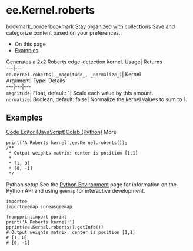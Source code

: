  
#  ee.Kernel.roberts
bookmark_borderbookmark Stay organized with collections  Save and categorize content based on your preferences.
  * On this page
  * [Examples](https://developers.google.com/earth-engine/apidocs/ee-kernel-roberts#examples)


Generates a 2x2 Roberts edge-detection kernel. 
Usage| Returns  
---|---  
`ee.Kernel.roberts( _magnitude_, _normalize_)`| Kernel  
Argument| Type| Details  
---|---|---  
`magnitude`| Float, default: 1| Scale each value by this amount.  
`normalize`| Boolean, default: false| Normalize the kernel values to sum to 1.  
## Examples
[Code Editor (JavaScript)](https://developers.google.com/earth-engine/apidocs/ee-kernel-roberts#code-editor-javascript-sample)[Colab (Python)](https://developers.google.com/earth-engine/apidocs/ee-kernel-roberts#colab-python-sample) More
```
print('A Roberts kernel',ee.Kernel.roberts());
/**
 * Output weights matrix; center is position [1,1]
 *
 * [1, 0]
 * [0, -1]
 */
```
Python setup
See the [ Python Environment](https://developers.google.com/earth-engine/guides/python_install) page for information on the Python API and using `geemap` for interactive development.
```
importee
importgeemap.coreasgeemap
```
```
frompprintimport pprint
print('A Roberts kernel:')
pprint(ee.Kernel.roberts().getInfo())
# Output weights matrix; center is position [1,1]
# [1, 0]
# [0, -1]
```

